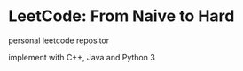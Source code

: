 # LeetCode: From Naive to Hard
personal leetcode repositor  
  
implement with C++, Java and Python 3
